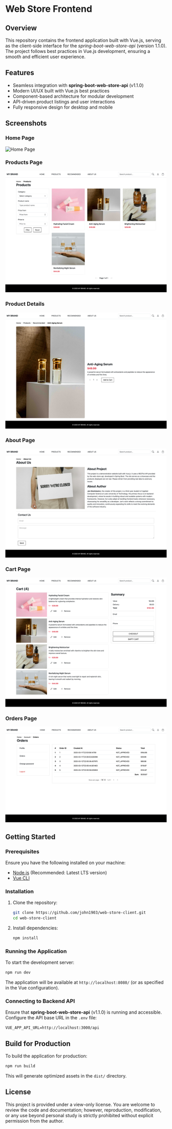 # Web Store Frontend

## Overview

This repository contains the frontend application built with Vue.js, serving as the client-side interface for the
*spring-boot-web-store-api* (version 1.1.0). The project follows best practices in Vue.js development, ensuring a
smooth and efficient user experience.

## Features

- Seamless integration with **spring-boot-web-store-api** (v1.1.0)
- Modern UI/UX built with Vue.js best practices
- Component-based architecture for modular development
- API-driven product listings and user interactions
- Fully responsive design for desktop and mobile

## Screenshots

### Home Page

![Home Page](/screenshots/home.png)

### Products Page

![Products Page](/screenshots/products.png)

### Product Details

![Product Details](/screenshots/product.png)

### About Page

![About Page](/screenshots/about.png)

### Cart Page

![Cart Page](/screenshots/cart.png)

### Orders Page

![Orders Page](/screenshots/orders.png)

## Getting Started

### Prerequisites

Ensure you have the following installed on your machine:

- [Node.js](https://nodejs.org/) (Recommended: Latest LTS version)
- [Vue CLI](https://cli.vuejs.org/)

### Installation

1. Clone the repository:
   ```sh
   git clone https://github.com/john1903/web-store-client.git
   cd web-store-client
   ```
2. Install dependencies:
   ```sh
   npm install
   ```

### Running the Application

To start the development server:

```sh
npm run dev
```

The application will be available at `http://localhost:8080/` (or as specified in the Vue configuration).

### Connecting to Backend API

Ensure that **spring-boot-web-store-api** (v1.1.0) is running and accessible. Configure the API base URL in the `.env`
file:

```
VUE_APP_API_URL=http://localhost:3000/api
```

## Build for Production

To build the application for production:

```sh
npm run build
```

This will generate optimized assets in the `dist/` directory.

## License

This project is provided under a view-only license. You are welcome to review the code and documentation; however,
reproduction, modification, or any use beyond personal study is strictly prohibited without explicit permission from the
author.

